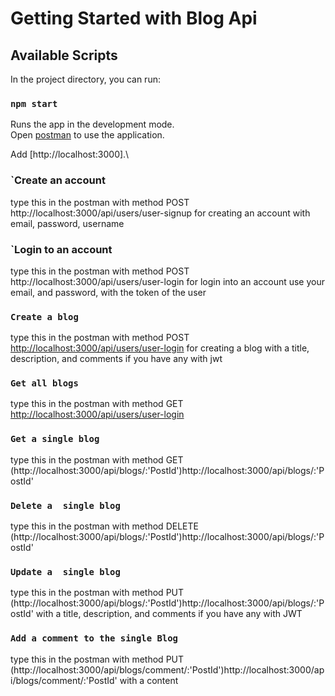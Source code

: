 # Getting Started with Blog Api

## Available Scripts

In the project directory, you can run:

### `npm start`

Runs the app in the development mode.\
Open [postman](http://localhost:3000) to use the application.

Add [http://localhost:3000].\

### `Create an account

 type this in the postman with method POST http://localhost:3000/api/users/user-signup for creating an account with email, password, username
 
### `Login to an account

 type this in the postman with method POST http://localhost:3000/api/users/user-login for login into an account use your email, and password, with the token of the user
 
### `Create a blog`

 type this in the postman with method POST [http://localhost:3000/api/users/user-login](http://localhost:3000/api/blogs) for creating a blog with a title, description, and comments if you have any with jwt
 
### `Get all blogs`

 type this in the postman with method GET [http://localhost:3000/api/users/user-login](http://localhost:3000/api/blogs) 
 
### `Get a single blog`

 type this in the postman with method GET (http://localhost:3000/api/blogs/:'PostId')http://localhost:3000/api/blogs/:'PostId'
 
### `Delete a  single blog`

 type this in the postman with method DELETE (http://localhost:3000/api/blogs/:'PostId')http://localhost:3000/api/blogs/:'PostId'
 
### `Update a  single blog`

 type this in the postman with method PUT (http://localhost:3000/api/blogs/:'PostId')http://localhost:3000/api/blogs/:'PostId' with a title, description, and comments if you have any with JWT
 
### `Add a comment to the single Blog`

 type this in the postman with method PUT (http://localhost:3000/api/blogs/comment/:'PostId')http://localhost:3000/api/blogs/comment/:'PostId' with a content 
 
 
